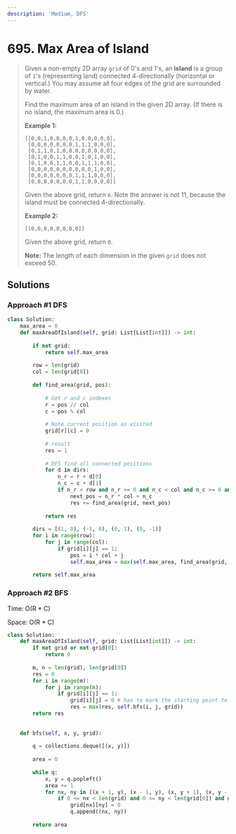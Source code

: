 ```yaml
---
description: 'Medium, DFS'
---
```


# 695. Max Area of Island

> Given a non-empty 2D array `grid` of 0's and 1's, an **island** is a group of `1`'s \(representing land\) connected 4-directionally \(horizontal or vertical.\) You may assume all four edges of the grid are surrounded by water.
>
> Find the maximum area of an island in the given 2D array. \(If there is no island, the maximum area is 0.\)
>
> **Example 1:**
>
> ```text
> [[0,0,1,0,0,0,0,1,0,0,0,0,0],
>  [0,0,0,0,0,0,0,1,1,1,0,0,0],
>  [0,1,1,0,1,0,0,0,0,0,0,0,0],
>  [0,1,0,0,1,1,0,0,1,0,1,0,0],
>  [0,1,0,0,1,1,0,0,1,1,1,0,0],
>  [0,0,0,0,0,0,0,0,0,0,1,0,0],
>  [0,0,0,0,0,0,0,1,1,1,0,0,0],
>  [0,0,0,0,0,0,0,1,1,0,0,0,0]]
> ```
>
> Given the above grid, return `6`. Note the answer is not 11, because the island must be connected 4-directionally.
>
> **Example 2:**
>
> ```text
> [[0,0,0,0,0,0,0,0]]
> ```
>
> Given the above grid, return `0`.
>
> **Note:** The length of each dimension in the given `grid` does not exceed 50.

## Solutions

### Approach \#1 DFS

```python
class Solution:
    max_area = 0
    def maxAreaOfIsland(self, grid: List[List[int]]) -> int:
        
        if not grid:
            return self.max_area
        
        row = len(grid)
        col = len(grid[0])
        
        def find_area(grid, pos):
            
            # Get r and c indexes
            r = pos // col
            c = pos % col
            
            # Note current position as visited
            grid[r][c] = 0
            
            # result
            res = 1
            
            # DFS find all connected positions
            for d in dirs:
                n_r = r + d[0]
                n_c = c + d[1]
                if n_r < row and n_r >= 0 and n_c < col and n_c >= 0 and grid[n_r][n_c] == 1:
                    next_pos = n_r * col + n_c
                    res += find_area(grid, next_pos)
            
            return res
        
        dirs = [(1, 0), (-1, 0), (0, 1), (0, -1)]
        for i in range(row):
            for j in range(col):
                if grid[i][j] == 1:
                    pos = i * col + j
                    self.max_area = max(self.max_area, find_area(grid, pos))
        
        return self.max_area
```

### Approach \#2 BFS

Time: O\(R \* C\)

Space: O\(R \* C\)

```python
class Solution:
    def maxAreaOfIsland(self, grid: List[List[int]]) -> int:
        if not grid or not grid[0]:
            return 0
        
        m, n = len(grid), len(grid[0])
        res = 0
        for i in range(m):
            for j in range(n):
                if grid[i][j] == 1:
                    grid[i][j] = 0 # has to mark the starting point to be visited
                    res = max(res, self.bfs(i, j, grid))
        return res
                    
                    
    def bfs(self, x, y, grid):
        
        q = collections.deque([(x, y)])
        
        area = 0
        
        while q:
            x, y = q.popleft()
            area += 1
            for nx, ny in ((x + 1, y), (x - 1, y), (x, y + 1), (x, y - 1)):
                if 0 <= nx < len(grid) and 0 <= ny < len(grid[0]) and grid[nx][ny] == 1:
                    grid[nx][ny] = 0
                    q.append((nx, ny))
                    
        return area
```

